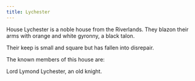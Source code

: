 ```yaml
---
title: Lychester
---
```


House Lychester is a noble house from the Riverlands. They blazon their arms with orange and white gyronny, a black talon.

Their keep is small and square but has fallen into disrepair.

The known members of this house are:

Lord Lymond Lychester, an old knight. 


